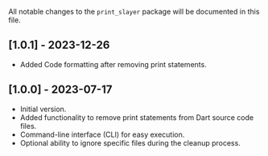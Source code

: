 All notable changes to the `print_slayer` package will be documented in this file.

## [1.0.1] - 2023-12-26
- Added Code formatting after removing print statements.

## [1.0.0] - 2023-07-17

- Initial version.
- Added functionality to remove print statements from Dart source code files.
- Command-line interface (CLI) for easy execution.
- Optional ability to ignore specific files during the cleanup process.
